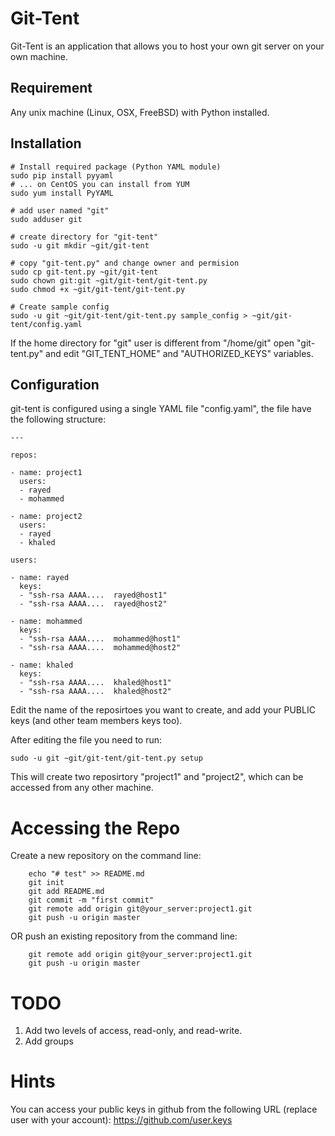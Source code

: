 # Git-Tent

Git-Tent is an application that allows you to host your own git server on your own machine. 

## Requirement 

Any unix machine (Linux, OSX, FreeBSD) with Python installed.

## Installation

	# Install required package (Python YAML module)
	sudo pip install pyyaml
    # ... on CentOS you can install from YUM
    sudo yum install PyYAML

	# add user named "git"
	sudo adduser git

	# create directory for "git-tent"
	sudo -u git mkdir ~git/git-tent

	# copy "git-tent.py" and change owner and permision
	sudo cp git-tent.py ~git/git-tent
	sudo chown git:git ~git/git-tent/git-tent.py
	sudo chmod +x ~git/git-tent/git-tent.py

	# Create sample config
	sudo -u git ~git/git-tent/git-tent.py sample_config > ~git/git-tent/config.yaml
	
If 	the home directory for "git" user is different from "/home/git" open "git-tent.py" and edit "GIT_TENT_HOME" and "AUTHORIZED_KEYS" variables.

## Configuration

git-tent is configured using a single YAML file "config.yaml", the file have the following structure:

	---

	repos:

	- name: project1
	  users:
	  - rayed
	  - mohammed

	- name: project2
	  users:
	  - rayed
	  - khaled

	users:

	- name: rayed
	  keys:
	  - "ssh-rsa AAAA....  rayed@host1"
	  - "ssh-rsa AAAA....  rayed@host2"

	- name: mohammed
	  keys:
	  - "ssh-rsa AAAA....  mohammed@host1"
	  - "ssh-rsa AAAA....  mohammed@host2"

	- name: khaled
	  keys:
	  - "ssh-rsa AAAA....  khaled@host1"
	  - "ssh-rsa AAAA....  khaled@host2"


Edit the name of the reposirtoes you want to create, and add your PUBLIC keys (and other team members keys too).

After editing the file you need to run:

	sudo -u git ~git/git-tent/git-tent.py setup
	
This will create two reposirtory "project1" and "project2", which can be accessed from any other machine.


# Accessing the Repo

Create a new repository on the command line:

		echo "# test" >> README.md
		git init
		git add README.md
		git commit -m "first commit"
		git remote add origin git@your_server:project1.git
		git push -u origin master

OR push an existing repository from the command line:

		git remote add origin git@your_server:project1.git
		git push -u origin master


# TODO 

1. Add two levels of access, read-only, and read-write.
2. Add groups


# Hints

You can access your public keys in github from the following URL (replace user with your account): <https://github.com/user.keys>
